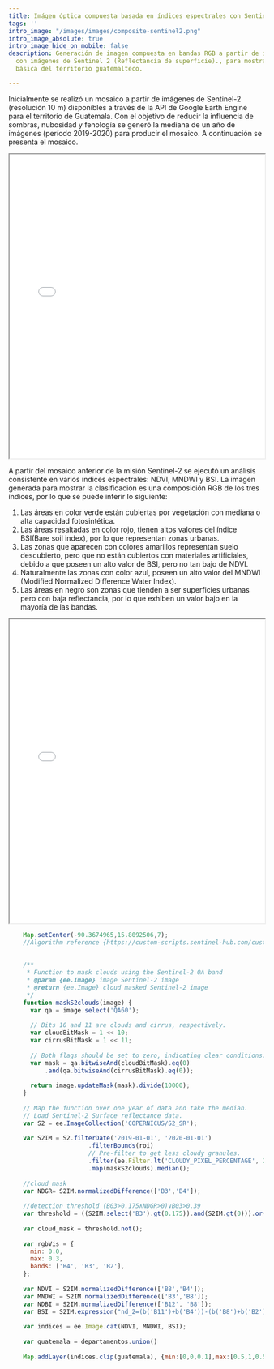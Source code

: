 ```yaml
---
title: Imágen óptica compuesta basada en índices espectrales con Sentinel-2
tags: ''
intro_image: "/images/images/composite-sentinel2.png"
intro_image_absolute: true
intro_image_hide_on_mobile: false
description: Generación de imagen compuesta en bandas RGB a partir de índices multiespectrales
  con imágenes de Sentinel 2 (Reflectancia de superficie)., para mostrar una clasificación
  básica del territorio guatemalteco.

---
```

Inicialmente se realizó un mosaico a partir de imágenes de Sentinel-2 (resolución 10 m) disponibles a través de la API de Google Earth Engine para el territorio de Guatemala. Con el objetivo de reducir la influencia de sombras, nubosidad y fenología se generó la mediana de un año de imágenes (período 2019-2020) para producir el mosaico. A continuación se presenta el mosaico.

<iframe src="[https://douglasferdycl.users.earthengine.app/view/mosaicosentinel-2](https://douglasferdycl.users.earthengine.app/view/mosaicosentinel-2 "https://douglasferdycl.users.earthengine.app/view/mosaicosentinel-2")" width="100%" height="600px"></iframe>

A partir del mosaico anterior de la misión Sentinel-2 se ejecutó un análisis consistente en varios índices espectrales: NDVI, MNDWI y BSI. La imagen generada para mostrar la clasificación es una composición RGB de los tres índices, por lo que se puede inferir lo siguiente:

1. Las áreas en color verde están cubiertas por vegetación con mediana o alta capacidad fotosintética.
2. Las áreas resaltadas en color rojo, tienen altos valores del índice BSI(Bare soil index), por lo que representan zonas urbanas.
3. Las zonas que aparecen con colores amarillos representan suelo descubierto, pero que no están cubiertos con materiales artificiales, debido a que poseen un alto valor de BSI, pero no tan bajo de NDVI.
4. Naturalmente las zonas con color azul, poseen un alto valor del MNDWI (Modified Normalized Difference Water Index).
5. Las áreas en negro son zonas que tienden a ser superficies urbanas pero con baja reflectancia, por lo que exhiben un valor bajo en la mayoría de las bandas.

<iframe src="[https://douglasferdycl.users.earthengine.app/view/clasificacionopticasar](https://douglasferdycl.users.earthengine.app/view/clasificacionopticasar "https://douglasferdycl.users.earthengine.app/view/clasificacionopticasar")" width="100%" height="600px"></iframe>

```Javascript
    Map.setCenter(-90.3674965,15.8092506,7);
    //Algorithm reference {https://custom-scripts.sentinel-hub.com/custom-scripts/sentinel-2/cby_cloud_detection/}
    
    
    /**
     * Function to mask clouds using the Sentinel-2 QA band
     * @param {ee.Image} image Sentinel-2 image
     * @return {ee.Image} cloud masked Sentinel-2 image
     */
    function maskS2clouds(image) {
      var qa = image.select('QA60');
    
      // Bits 10 and 11 are clouds and cirrus, respectively.
      var cloudBitMask = 1 << 10;
      var cirrusBitMask = 1 << 11;
    
      // Both flags should be set to zero, indicating clear conditions.
      var mask = qa.bitwiseAnd(cloudBitMask).eq(0)
          .and(qa.bitwiseAnd(cirrusBitMask).eq(0));
    
      return image.updateMask(mask).divide(10000);
    }
    
    // Map the function over one year of data and take the median.
    // Load Sentinel-2 Surface reflectance data.
    var S2 = ee.ImageCollection('COPERNICUS/S2_SR');
    
    var S2IM = S2.filterDate('2019-01-01', '2020-01-01')
                      .filterBounds(roi)
                      // Pre-filter to get less cloudy granules.
                      .filter(ee.Filter.lt('CLOUDY_PIXEL_PERCENTAGE', 20))
                      .map(maskS2clouds).median();
                      
    //cloud_mask
    var NDGR= S2IM.normalizedDifference(['B3','B4']);
      
    //detection threshold (B03>0.175∧NDGR>0)∨B03>0.39
    var threshold = ((S2IM.select('B3').gt(0.175)).and(S2IM.gt(0))).or(S2IM.select('B3').gt(0.39)).and(S2IM.select('B11').gt(0.1));
    
    var cloud_mask = threshold.not();
    
    var rgbVis = {
      min: 0.0,
      max: 0.3,
      bands: ['B4', 'B3', 'B2'],
    };
    
    var NDVI = S2IM.normalizedDifference(['B8','B4']);
    var MNDWI = S2IM.normalizedDifference(['B3','B8']);
    var NDBI = S2IM.normalizedDifference(['B12', 'B8']);
    var BSI = S2IM.expression("nd_2=(b('B11')+b('B4'))-(b('B8')+b('B2'))/(b('B11')+b('B4'))+(b('B8')+b('B2'))");
    
    var indices = ee.Image.cat(NDVI, MNDWI, BSI);
    
    var guatemala = departamentos.union()
    
    Map.addLayer(indices.clip(guatemala), {min:[0,0,0.1],max:[0.5,1,0.5],  bands: ['nd_2', 'nd', 'nd_1'],}, 'Clases',1);
```
